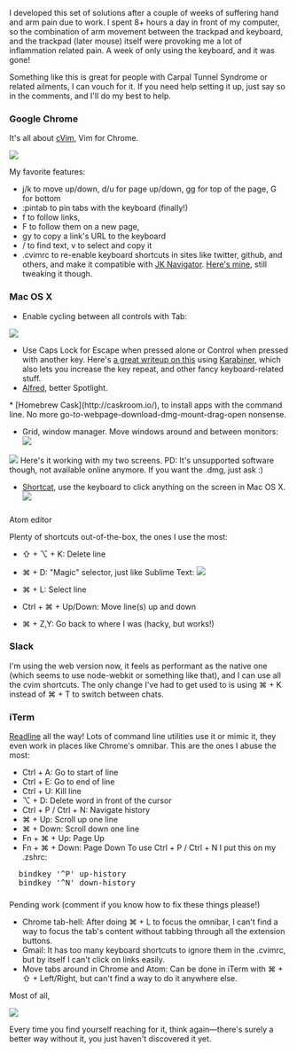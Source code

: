 I developed this set of solutions after a couple of weeks of suffering hand and arm pain due to work. I spent 8+ hours a day in front of my computer, so the combination of arm movement between the trackpad and keyboard, and the trackpad (later mouse) itself were provoking me a lot of inflammation related pain. A week of only using the keyboard, and it was gone!

Something like this is great for people with Carpal Tunnel Syndrome or related ailments, I can vouch for it. If you need help setting it up, just say so in the comments, and I'll do my best to help.

###  Google Chrome
It's all about [cVim](https://github.com/1995eaton/chromium-vim), Vim for Chrome.

[![](http://3.bp.blogspot.com/-WVdJ69ppXhM/VMDakJrEjOI/AAAAAAAANSQ/zMK1qp9aLSk/s640/Screen%2BShot%2B2015-01-22%2Bat%2B11.49.24.png)](http://3.bp.blogspot.com/-WVdJ69ppXhM/VMDakJrEjOI/AAAAAAAANSQ/zMK1qp9aLSk/s1600/Screen%2BShot%2B2015-01-22%2Bat%2B11.49.24.png)

My favorite features:

*   j/k to move up/down, d/u for page up/down, gg for top of the page, G for bottom
*   :pintab to pin tabs with the keyboard (finally!)
*   f to follow links,
*   F to follow them on a new page,
*   gy to copy a link's URL to the keyboard
*   / to find text, v to select and copy it
*   .cvimrc to re-enable keyboard shortcuts in sites like twitter, github, and others, and make it compatible with [JK Navigator](https://chrome.google.com/webstore/detail/jk-shortcuts-navigator/chgfodomgimhbcmlfljhkgildehakgif). [Here's mine](https://gist.github.com/mparramont/581d04d9035003e1b1e3),  still tweaking it though.

### Mac OS X

*   Enable cycling between all controls with Tab:
    <div class="separator" style="clear: both; text-align: center;">
[![](http://3.bp.blogspot.com/-EDWrfok4S5I/VL_20t8ObGI/AAAAAAAANRM/heYGdKxnSdE/s400/Screen%2BShot%2B2015-01-21%2Bat%2B19.14.47.png)](http://3.bp.blogspot.com/-EDWrfok4S5I/VL_20t8ObGI/AAAAAAAANRM/heYGdKxnSdE/s1600/Screen%2BShot%2B2015-01-21%2Bat%2B19.14.47.png)</div>

*   Use Caps Lock for Escape when pressed alone or Control when pressed with another key. Here's [a great writeup on this](http://stevelosh.com/blog/2012/10/a-modern-space-cadet/#controlescape) using [Karabiner](http://www.developingandstuff.com/), which also lets you increase the key repeat, and other fancy keyboard-related stuff.
*   [Alfred](http://www.alfredapp.com/), better Spotlight.

<!--more-->*   [Homebrew Cask](http://caskroom.io/), to install apps with the command line. No more go-to-webpage-download-dmg-mount-drag-open nonsense.
*   Grid, window manager. Move windows around and between monitors:
[![](http://4.bp.blogspot.com/-cB9l0Cr5ULA/VMJGH_F8VZI/AAAAAAAANTg/HIOh4KiaMDY/s1600/Screen%2BShot%2B2015-01-23%2Bat%2B13.58.33%2B2.png)](http://4.bp.blogspot.com/-cB9l0Cr5ULA/VMJGH_F8VZI/AAAAAAAANTg/HIOh4KiaMDY/s1600/Screen%2BShot%2B2015-01-23%2Bat%2B13.58.33%2B.png)

[![](http://1.bp.blogspot.com/-V7w8BL4TaJs/VMJGH5KJjJI/AAAAAAAANTk/sHAZGiMAmZc/s1600/Screen%2BShot%2B2015-01-23%2Bat%2B13.58.33.png)](http://1.bp.blogspot.com/-V7w8BL4TaJs/VMJGH5KJjJI/AAAAAAAANTk/sHAZGiMAmZc/s1600/Screen%2BShot%2B2015-01-23%2Bat%2B13.58.33.png)
Here's it working with my two screens. PD: It's unsupported software though, not available online anymore. If you want the .dmg, just ask :)

*   [Shortcat](https://shortcatapp.com/), use the keyboard to click anything on the screen in Mac OS X.
[![](http://1.bp.blogspot.com/-DL8yGzERcuo/VMooLy9XFUI/AAAAAAAANaA/Qfs4V9fA97Y/s640/Screen%2BShot%2B2015-01-29%2Bat%2B13.31.27.png)](http://1.bp.blogspot.com/-DL8yGzERcuo/VMooLy9XFUI/AAAAAAAANaA/Qfs4V9fA97Y/s1600/Screen%2BShot%2B2015-01-29%2Bat%2B13.31.27.png)
### 
Atom editor

Plenty of shortcuts out-of-the-box, the ones I use the most:

*   ⇧ + ⌥ + K: Delete line
*   ⌘ +  D: "Magic" selector, just like Sublime Text:
[![](http://4.bp.blogspot.com/-uFcVOfMLO6I/VMDVUqtCX4I/AAAAAAAANSA/wdw5niqKTcc/s640/magic2.gif)](http://4.bp.blogspot.com/-uFcVOfMLO6I/VMDVUqtCX4I/AAAAAAAANSA/wdw5niqKTcc/s1600/magic2.gif)

*   ⌘ +  L: Select line
*   Ctrl + ⌘ + Up/Down: Move line(s) up and down
*   ⌘ + Z,Y: Go back to where I was (hacky, but works!)

### Slack

I'm using the web version now, it feels as performant as the native one (which seems to use node-webkit or something like that), and I can use all the  cvim shortcuts. The only change I've had to get used to is using ⌘ +  K instead of ⌘ +  T to switch between chats.

### iTerm

[Readline](http://www.bigsmoke.us/readline/shortcuts) all the way! Lots of command line utilities use it or mimic it, they even work in places like Chrome's omnibar. This are the ones I abuse the most:

*   Ctrl + A: Go to start of line
*   Ctrl + E: Go to end of line
*   Ctrl + U: Kill line
*   ⌥ + D: Delete word in front of the cursor
*   Ctrl + P / Ctrl + N: Navigate history
*   ⌘ +  Up: Scroll up one line
*   ⌘ +  Down: Scroll down one line
*   Fn + ⌘ +  Up: Page Up
*   Fn + ⌘ +  Down: Page Down
To use  Ctrl + P / Ctrl + N I put this on my .zshrc:

<pre class="prettyprint">  bindkey '^P' up-history
  bindkey '^N' down-history
</pre>

### 
Pending work (comment if you know how to fix these things please!)

* Chrome tab-hell: After doing ⌘ + L to focus the omnibar, I can't find a way to focus the tab's content without tabbing through all the extension buttons. 
* Gmail: It has too many keyboard shortcuts to ignore them in the .cvimrc, but by itself I can't click on links easily.</li>
* Move tabs around in Chrome and Atom: Can be done in iTerm with ⌘ + ⇧ + Left/Right, but can't find a way to do it anywhere else.</li>

Most of all, 


[![](http://3.bp.blogspot.com/-KvEPn-GwQ0Q/VL_4h9AUR1I/AAAAAAAANRY/1Zu8PbGkQyc/s640/gnpum.jpg)](http://3.bp.blogspot.com/-KvEPn-GwQ0Q/VL_4h9AUR1I/AAAAAAAANRY/1Zu8PbGkQyc/s1600/gnpum.jpg)

Every time you find yourself reaching for it, think again—there's surely a better way without it, you just haven't discovered it yet.